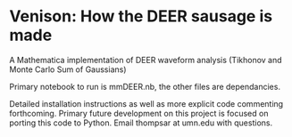 # Venison: How the DEER sausage is made
A Mathematica implementation of DEER waveform analysis (Tikhonov and Monte Carlo Sum of Gaussians)

Primary notebook to run is mmDEER.nb, the other files are dependancies.

Detailed installation instructions as well as more explicit code commenting forthcoming. Primary future development on this project is focused on porting this code to Python. Email thompsar at umn.edu with questions.
